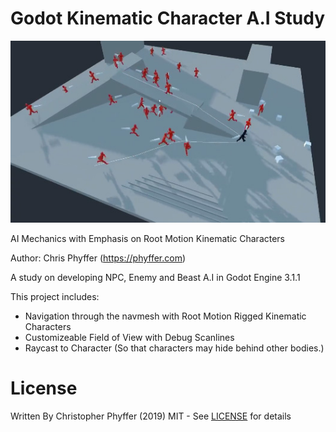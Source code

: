 # Godot Kinematic Character A.I Study

![navmesh and crowds](ui/readme_1.jpg "Navmesh and crowds")

AI Mechanics with Emphasis on Root Motion Kinematic Characters

Author: Chris Phyffer (https://phyffer.com)

A study on developing NPC, Enemy and Beast A.I in Godot Engine 3.1.1

This project includes:
- Navigation through the navmesh with Root Motion Rigged Kinematic Characters
- Customizeable Field of View with Debug Scanlines
- Raycast to Character (So that characters may hide behind other bodies.)

# License
Written By Christopher Phyffer (2019)
MIT - See [LICENSE](LICENSE) for details
